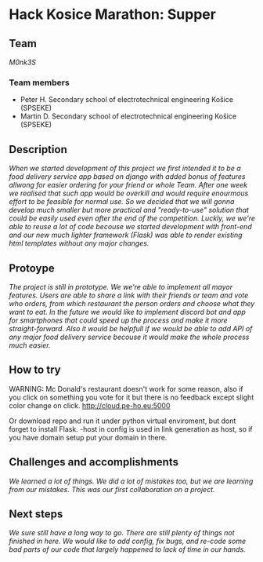 # Hack Kosice Marathon: Supper

## Team

*M0nk3S*

### Team members
- Peter H. Secondary school of electrotechnical engineering Košice (SPSEKE)
- Martin D. Secondary school of electrotechnical engineering Košice (SPSEKE)

## Description

*When we started development of this project we first intended it to be a food delivery service app based on django with added bonus of features allwong for easier ordering for your friend or whole Team. After one week we realised that such app would be overkill and would require enourmous effort to be feasible for normal use. So we decided that we will gonna develop much smaller but more practical and "ready-to-use" solution that could be easily used even after the end of the competition. Luckly, we we're able to reuse a lot of code becouse we started development with front-end and our new much lighter framework (Flask) was able to render existing html templates without any major changes.*

## Protoype

*The project is still in prototype. We we're able to implement all mayor features. Users are able to share a link with their friends or team and vote who orders, from which restaurant the person orders and choose what they want to eat. In the future we would like to implement discord bot and app for smartphones that could speed up the process and make it more straight-forward. Also it would be helpfull if we would be able to add API of any major food delivery service becouse it would make the whole process much easier.*

## How to try
WARNING: Mc Donald's restaurant doesn't work for some reason, also if you click on something you vote for it but there is no feedback except slight color change on click.
http://cloud.pe-ho.eu:5000

Or download repo and run it under python virtual enviroment, but dont forget to install Flask.
-host in config is used in link generation as host, so if you have domain setup put your domain in there.

## Challenges and accomplishments
*We learned a lot of things. We did a lot of mistakes too, but we are learning from our mistakes. This was our first collaboration on a project.*

## Next steps

*We sure still have a long way to go. There are still plenty of things not finished in here. We would like to add config, fix bugs, and re-code some bad parts of our code that largely happened to lack of time in our hands.*


